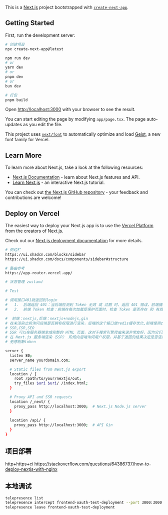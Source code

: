 This is a [Next.js](https://nextjs.org) project bootstrapped with [`create-next-app`](https://nextjs.org/docs/app/api-reference/cli/create-next-app).

## Getting Started

First, run the development server:

```bash
# 创建项目
npx create-next-app@latest

npm run dev
# or
yarn dev
# or
pnpm dev
# or
bun dev

# 打包
pnpm build

```

Open [http://localhost:3000](http://localhost:3000) with your browser to see the result.

You can start editing the page by modifying `app/page.tsx`. The page auto-updates as you edit the file.

This project uses [`next/font`](https://nextjs.org/docs/app/building-your-application/optimizing/fonts) to automatically optimize and load [Geist](https://vercel.com/font), a new font family for Vercel.

## Learn More

To learn more about Next.js, take a look at the following resources:

- [Next.js Documentation](https://nextjs.org/docs) - learn about Next.js features and API.
- [Learn Next.js](https://nextjs.org/learn) - an interactive Next.js tutorial.

You can check out [the Next.js GitHub repository](https://github.com/vercel/next.js) - your feedback and contributions are welcome!

## Deploy on Vercel

The easiest way to deploy your Next.js app is to use the [Vercel Platform](https://vercel.com/new?utm_medium=default-template&filter=next.js&utm_source=create-next-app&utm_campaign=create-next-app-readme) from the creators of Next.js.

Check out our [Next.js deployment documentation](https://nextjs.org/docs/app/building-your-application/deploying) for more details.



```bash
# 侧边栏
https://ui.shadcn.com/blocks/sidebar
https://ui.shadcn.com/docs/components/sidebar#structure

# 路由参考
https://app-router.vercel.app/

# 状态管理 zustand

# Test

# 调用接口401就返回到login
# 	1.	后端返回 401：当后端检测到 Token 无效 或 过期 时，返回 401 错误，前端捕获后跳转到登录页面。
# 	2.	前端 Token 检查：前端在每次加载受保护页面时，检查 Token 是否存在 和 有效性，如果无效则跳转到登录页面。

#  前端：nextjs,后端：nextjs+nodejs,gin
# 在未渲染之前询问后端是否拥有权限进行渲染，后端的这个接口做redis缓存优化,前端使用zustand做缓存优化
# SSR,CSR,SEO
# SSR 可以在服务器端生成完整的 HTML 页面，这对于搜索引擎爬虫来说非常友好，因为它们通常不能执行 JavaScript 代码。如果页面在服务器端渲染，爬虫就能直接读取到完整的内容，提升 SEO 排名。
# 在 Next.js 服务端渲染（SSR） 阶段向后端询问用户权限，并基于返回的结果决定是否渲染页面，是符合 Next.js 和 前端业界规范 的，同时也符合前后端分离的常见实践。
# 无感刷新token

server {
  listen 80;
  server_name yourdomain.com;

  # Static files from Next.js export
  location / {
    root /path/to/your/nextjs/out;
    try_files $uri $uri/ /index.html;
  }

  # Proxy API and SSR requests
  location /_next/ {
    proxy_pass http://localhost:3000;  # Next.js Node.js server
  }
  
  location /api/ {
    proxy_pass http://localhost:3000;  # API Gin
  }
}
```


## 项目部署
http+https+ci
https://stackoverflow.com/questions/64386737/how-to-deploy-nextjs-with-nginx



## 本地调试
```bash
telepresence list
telepresence intercept frontend-oauth-test-deployment --port 3000:3000
telepresence leave frontend-oauth-test-deployment

```